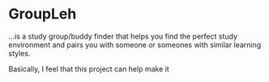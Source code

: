 # GroupLeh
...is a study group/buddy finder that helps you find the perfect study environment and pairs you with someone or someones with similar learning styles.

Basically, I feel that this project can help make it
